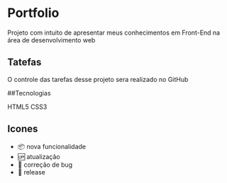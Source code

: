 # Portfolio
Projeto com intuito de apresentar meus conhecimentos em Front-End na área de desenvolvimento web

## Tatefas

O controle das tarefas desse projeto sera realizado no GitHub

##Tecnologias

HTML5
CSS3

## Icones

- :package: nova funcionalidade
- :up: atualização
- :wrench: correção de bug
- :checkered_flag: release


